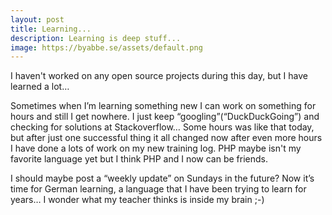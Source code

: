 ```yaml
---
layout: post
title: Learning...
description: Learning is deep stuff...
image: https://byabbe.se/assets/default.png
---
```

I haven't worked on any open source projects during this day, but I have learned a lot…

Sometimes when I’m learning something new I can work on something for hours and still I get nowhere. I just keep “googling”(“DuckDuckGoing”) and checking for solutions at Stackoverflow… Some hours was like that today, but after just one successful thing it all changed now after even more hours I have done a lots of work on my new training log. PHP maybe isn't my favorite language yet but I think PHP and I now can be friends.

I should maybe post a “weekly update” on Sundays in the future?
Now it’s time for German learning, a language that I have been trying to learn for years… I wonder what my teacher thinks is inside my brain ;-)
